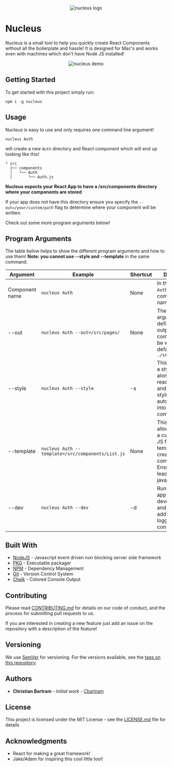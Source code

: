 <p align="center">
  <img src="https://i.imgur.com/73gFLON.png" alt="nucleus logo" />
</p>

# Nucleus

Nucleus is a small tool to help you quickly create React Components without all the boilerplate and hassle! It is designed for Mac's and works
even with machines which don't have Node JS installed!

<p align="center">
  <img src="https://s3.amazonaws.com/aeroscape-cache/Nucleus-Demo.gif" alt="nucleus demo" />
</p>


## Getting Started

To get started with this project simply run:

`npm i -g nucleus`

## Usage

Nucleus is easy to use and only requires one command line argument!

`nucleus Auth`

will create a new `Auth` directory and React component which will end up looking like this!
```
└ src
  ├── components
  │   └── Auth
  │       └── Auth.js
```

**Nucleus expects your React App to have a /src/components directory where your components are stored**

If your app does not have this directory ensure you specify the `--out=/your/custom/path` flag to determine where your component will be written.

Check out some more program arguments below!

## Program Arguments

The table below helps to show the different program arguments and how to use them! **Note: you cannot use --style and --template** in the same command.

| **Argument**   | **Example**                                       | **Shortcut** | **Description**                                                                                                                                      | **Required** |
| -------------- | ------------------------------------------------- | ------------ | ---------------------------------------------------------------------------------------------------------------------------------------------------- | ------------ |
| Component name | `nucleus Auth`                                    | None         | In the example `Auth` is the component name!                                                                                                         | true         |
| --out          | `nucleus Auth --out=/src/pages/`                  | None         | The `--out` argument defines the output where the component will be written. By default this is `./src/components`                                   | false        |
| --style        | `nucleus Auth --style`                            | -s           | This will scaffold a stylesheet along with the react component and import the stylesheet automatically into the component                            | false        |
| --template     | `nucleus Auth --template=/src/components/List.js` | None         | This flag will allow you to use a custom React JS file as a template to create your new component. Ensure the path leads to a valid javascript file! | false        |
| --dev          | `nucleus Auth --dev`                              | -d           | Runs the application in developer mode and shows additional error logging to the console.                                                            | false        |

## Built With

* [NodeJS](http://www.dropwizard.io/1.0.2/docs/) - Javascript event driven non blocking server side framework
* [PKG](https://github.com/zeit/pkg) - Executable packager
* [NPM](https://www.npmjs.com/) - Dependency Management
* [Git](https://git-scm.com/) - Version Control System
* [Chalk](https://www.npmjs.com/package/chalk) - Colored Console Output

## Contributing

Please read [CONTRIBUTING.md](https://gist.github.com/PurpleBooth/b24679402957c63ec426) for details on our code of conduct, and the process for submitting pull requests to us.

If you are interested in creating a new feature just add an issue on the repository with a description of the feature!

## Versioning

We use [SemVer](http://semver.org/) for versioning. For the versions available, see the [tags on this repository](https://github.com/your/project/tags).

## Authors

* **Christian Bartram** - *Initial work* - [Cbartram](https://github.com/cbartram)

## License

This project is licensed under the MIT License - see the [LICENSE.md](LICENSE.md) file for details

## Acknowledgments

* React for making a great framework!
* Jake/Adam for inspiring this cool little tool!
